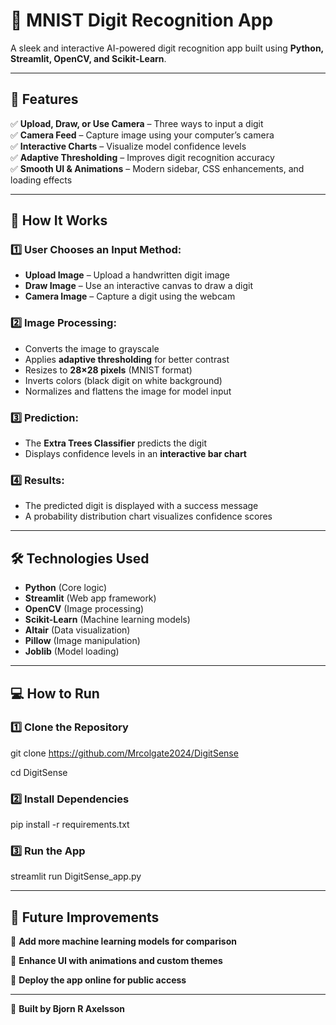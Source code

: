 # 🧠 MNIST Digit Recognition App  
A sleek and interactive AI-powered digit recognition app built using **Python, Streamlit, OpenCV, and Scikit-Learn**.

---

## 🚀 Features  
✅ **Upload, Draw, or Use Camera** – Three ways to input a digit  
✅ **Camera Feed** – Capture image using your computer’s camera  
✅ **Interactive Charts** – Visualize model confidence levels  
✅ **Adaptive Thresholding** – Improves digit recognition accuracy  
✅ **Smooth UI & Animations** – Modern sidebar, CSS enhancements, and loading effects  

---

## 📂 How It Works  

### **1️⃣ User Chooses an Input Method:**  
- **Upload Image** – Upload a handwritten digit image  
- **Draw Image** – Use an interactive canvas to draw a digit  
- **Camera Image** – Capture a digit using the webcam  

### **2️⃣ Image Processing:**  
- Converts the image to grayscale  
- Applies **adaptive thresholding** for better contrast  
- Resizes to **28×28 pixels** (MNIST format)  
- Inverts colors (black digit on white background)  
- Normalizes and flattens the image for model input  

### **3️⃣ Prediction:**  
- The **Extra Trees Classifier** predicts the digit  
- Displays confidence levels in an **interactive bar chart**  

### **4️⃣ Results:**  
- The predicted digit is displayed with a success message  
- A probability distribution chart visualizes confidence scores  

---

## 🛠️ Technologies Used  
- **Python** (Core logic)  
- **Streamlit** (Web app framework)  
- **OpenCV** (Image processing)  
- **Scikit-Learn** (Machine learning models)  
- **Altair** (Data visualization)  
- **Pillow** (Image manipulation)  
- **Joblib** (Model loading)  

---

## 💻 How to Run 

### **1️⃣ Clone the Repository**  
git clone https://github.com/Mrcolgate2024/DigitSense

cd DigitSense

### **2️⃣ Install Dependencies**  
pip install -r requirements.txt

### **3️⃣ Run the App**  
streamlit run DigitSense_app.py

---

## 🎯 Future Improvements 
🔹 **Add more machine learning models for comparison**

🔹 **Enhance UI with animations and custom themes**

🔹 **Deploy the app online for public access**


---
🚀 **Built by Bjorn R Axelsson**

  